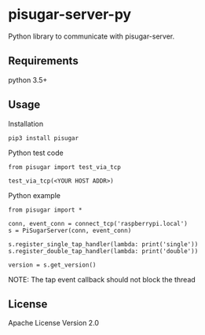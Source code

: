# pisugar-server-py

Python library to communicate with pisugar-server.

## Requirements

python 3.5+

## Usage

Installation

    pip3 install pisugar

Python test code

    from pisugar import test_via_tcp

    test_via_tcp(<YOUR HOST ADDR>)

Python example

    from pisugar import *
    
    conn, event_conn = connect_tcp('raspberrypi.local')
    s = PiSugarServer(conn, event_conn)

    s.register_single_tap_handler(lambda: print('single'))
    s.register_double_tap_handler(lambda: print('double'))

    version = s.get_version()

NOTE: The tap event callback should not block the thread

## License

Apache License Version 2.0

